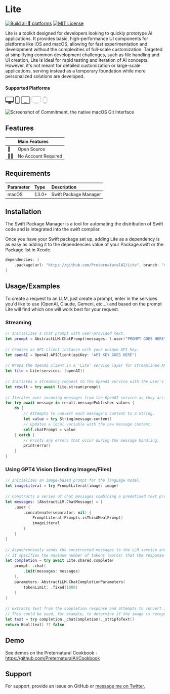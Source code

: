 
# Lite
[![Build all  platforms](https://github.com/PreternaturalAI/Lite/actions/workflows/swift.yml/badge.svg)](https://github.com/PreternaturalAI/Lite/actions/workflows/swift.yml)
[![MIT License](https://img.shields.io/badge/License-MIT-green.svg)](https://choosealicense.com/licenses/mit/)

Lite is a toolkit designed for developers looking to quickly prototype AI applications. It provides basic, high-performance UI components for platforms like iOS and macOS, allowing for fast experimentation and development without the complexities of full-scale customization. Targeted at simplifying common development challenges, such as file handling and UI creation, Lite is ideal for rapid testing and iteration of AI concepts. However, it's not meant for detailed customization or large-scale applications, serving instead as a temporary foundation while more personalized solutions are developed.

#### Supported Platforms
<p align="left">
<picture>
  <source media="(prefers-color-scheme: dark)" srcset="Images/macos.svg">
  <source media="(prefers-color-scheme: light)" srcset="Images/macos-active.svg">
  <img alt="macos" src="Images/macos-active.svg" height="24">
</picture>

<picture>
  <source media="(prefers-color-scheme: dark)" srcset="Images/ios-active.svg">
  <source media="(prefers-color-scheme: light)" srcset="Images/ios.svg">
  <img alt="macos" src="Images/ios-active.svg" height="24">
</picture>

<picture>
  <source media="(prefers-color-scheme: dark)" srcset="Images/ipados-active.svg">
  <source media="(prefers-color-scheme: light)" srcset="Images/ipados.svg">
  <img alt="macos" src="Images/ipados-active.svg" height="24">
</picture>

<picture>
  <source media="(prefers-color-scheme: dark)" srcset="Images/tvos-active.svg">
  <source media="(prefers-color-scheme: light)" srcset="Images/tvos.svg">
  <img alt="macos" src="Images/tvos.svg" height="24">
</picture>

<picture>
  <source media="(prefers-color-scheme: dark)" srcset="Images/watchos-active.svg">
  <source media="(prefers-color-scheme: light)" srcset="Images/watchos.svg">
  <img alt="macos" src="Images/watchos.svg" height="24">
</picture>
</p>

<picture>
  <source media="(prefers-color-scheme: dark)" srcset="Commitment-2.png">
  <source media="(prefers-color-scheme: light)" srcset="Commitment-2.png">
  <img alt="Screenshot of Commitment, the native macOS Git Interface" src="Commitment-2.png">
</picture>

## Features

|  | Main Features |
| :-------- | :-----------|
| 📖 | Open Source |
|🙅‍♂️|No Account Required|


## Requirements

| Parameter | Type     | Description                |
| :-------- | :------- | :------------------------- |
|macOS|13.0+|Swift Package Manager|

## Installation

The Swift Package Manager is a tool for automating the distribution of Swift code and is integrated into the swift compiler.

Once you have your Swift package set up, adding Lite as a dependency is as easy as adding it to the dependencies value of your Package.swift or the Package list in Xcode.

```swift
dependencies: [
    .package(url: "https://github.com/PreternaturalAI/Lite", branch: "main")
]
```

## Usage/Examples

To create a request to an LLM, just create a prompt, enter in the services you'd like to use (OpenAI, Claude, Gemeni, etc...) and based on the prompt Lite will find which one will work best for your request.

### Streaming

```swift
// Initializes a chat prompt with user-provided text.
let prompt = AbstractLLM.ChatPrompt(messages: [.user("PROMPT GOES HERE")])

// Creates an API client instance with your unique API key.
let openAI = OpenAI.APIClient(apiKey: "API KEY GOES HERE")

// Wraps the OpenAI client in a 'Lite' service layer for streamlined API access.
let lite = Lite(services: [openAI])

// Initiates a streaming request to the OpenAI service with the user's prompt.
let result = try await lite.stream(prompt)

// Iterates over incoming messages from the OpenAI service as they arrive.
for try await message in result.messagePublisher.values {
    do {
        // Attempts to convert each message's content to a String.
        let value = try String(message.content)
        // Updates a local variable with the new message content.
        self.chatPrompt = value
    } catch {
        // Prints any errors that occur during the message handling.
        print(error)
    }
}
```

### Using GPT4 Vision (Sending Images/Files)
```swift
// Initializes an image-based prompt for the language model.
let imageLiteral = try PromptLiteral(image: image)

// Constructs a series of chat messages combining a predefined text prompt with the image literal.
let messages: [AbstractLLM.ChatMessage] = [
    .user {
        .concatenate(separator: nil) {
            PromptLiteral(Prompts.isThisAMealPrompt)
            imageLiteral
        }
    }
]

// Asynchronously sends the constructed messages to the LLM service and awaits the response.
// It specifies the maximum number of tokens (words) that the response can contain.
let completion = try await Lite.shared.complete(
    prompt: .chat(
        .init(messages: messages)
    ),
    parameters: AbstractLLM.ChatCompletionParameters(
        tokenLimit: .fixed(1000)
    )
)

// Extracts text from the completion response and attempts to convert it to a Boolean.
// This could be used, for example, to determine if the image is recognized as a meal.
let text = try completion._chatCompletion!._stripToText()
return Bool(text) ?? false
```

## Demo

See demos on the Preternatural Cookbook - https://github.com/PreternaturalAI/Cookbook

## Support

For support, provide an issue on GitHub or [message me on Twitter.](https://twitter.com/vatsal_manot)
